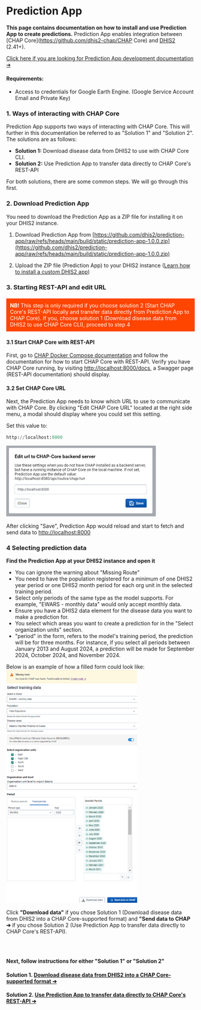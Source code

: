 # Prediction App

**This page contains documentation on how to install and use Prediction App to create predictions.**
Prediction App enables integration between [CHAP Core](https://github.com/dhis2-chap/CHAP Core) and [DHIS2](https://dhis2.org/) (2.41+). 

[Click here if you are looking for Prediction App development documentation ➔](https://github.com/dhis2/prediction-app/blob/main/doc/development/README.md) 

#### Requirements:
- Access to credentials for Google Earth Engine. (Google Service Account Email and Private Key)

### 1. Ways of interacting with CHAP Core
Prediction App supports two ways of interacting with CHAP Core. This will further in this documentation be referred to as "Solution 1" and "Solution 2". The solutions are as follows:

- **Solution 1:** Download disease data from DHIS2 to use with CHAP Core CLI.
- **Solution 2:** Use Prediction App to transfer data directly to CHAP Core's REST-API

For both solutions, there are some common steps. We will go through this first.

### 2. Download Prediction App
You need to download the Prediction App as a ZIP file for installing it on your DHIS2 instance.

1. Download Prediction App from [https://github.com/dhis2/prediction-app/raw/refs/heads/main/build/static/prediction-app-1.0.0.zip](https://github.com/dhis2/prediction-app/raw/refs/heads/main/build/static/prediction-app-1.0.0.zip)

2. Upload the ZIP file (Prediction App) to your DHIS2 instance ([Learn how to install a custom DHIS2 app](https://dhis2-app-course.ifi.uio.no/learn/dhis2/app-development-guides/build-publish-app-platform-app/manual-install/))

### 3. Starting REST-API and edit URL

<div style="background-color: orangered; padding: 10px; color : white; margin-top: 20px; margin-bottom: 20px">
<b>NB!</b> This step is only required if you choose solution 2 (Start CHAP Core's REST-API locally and transfer data directly from Prediction App to CHAP Core). If you, choose solution 1 (Download disease data from DHIS2 to use CHAP Core CLI), proceed to step 4
</div>

#### 3.1 Start CHAP Core with REST-API
First, go to [CHAP Docker Compose documentation](../docker-compose-doc.md) and follow the documentation for how to start CHAP Core with REST-API.
Verify you have CHAP Core running, by visiting [http://localhost:8000/docs](http://localhost:8000/docs), a Swagger page (REST-API documentation) should display.

#### 3.2 Set CHAP Core URL
Next, the Prediction App needs to know which URL to use to communicate with CHAP Core. By clicking "Edit CHAP Core URL" located at the right side menu, a modal should display where you could set this setting.

Set this value to:
```python
http://localhost:8000
```

<img src="../_static/edit-chap-url.png" alt="drawing" width="400"/>

After clicking "Save", Prediction App would reload and start to fetch and send data to [http://localhost:8000](http://localhost:8000)


### 4 Selecting prediction data

**Find the Prediction App at your DHIS2 instance and open it**

- You can ignore the warning about "Missing Route"
- You need to have the population registered for a minimum of one DHIS2 year period or one DHIS2 month period for each org unit in the selected training period.
- Select only periods of the same type as the model supports. For example, "EWARS - monthly data" would only accept monthly data.
- Ensure you have a DHIS2 data element for the disease data you want to make a prediction for.
- You select which areas you want to create a prediction for in the "Select organization units" section.
- "period" in the form, refers to the model's training period, the prediction will be for three months. For instance, if you select all periods between January 2013 and August 2024, a prediction will be made for September 2024, October 2024, and November 2024.

Below is an example of how a filled form could look like:
<br/>
<img src="../_static/form_filled.png" alt="drawing" width="350"/>

Click **"Download data"** if you chose Solution 1 (Download disease data from DHIS2 into a CHAP Core-supported format) and **"Send data to CHAP ➔** if you chose Solution 2 (Use Prediction App to transfer data directly to CHAP Core's REST-API).

<br/>
<br/>

**Next, follow instructions for either "Solution 1" or "Solution 2"**

#### Solution 1. [Download disease data from DHIS2 into a CHAP Core-supported format ➔](using-pa-with-cli.md)
#### Solution 2. [Use Prediction App to transfer data directly to CHAP Core's REST-API ➔](using-pa-with-rest-api) 

<div style="height: 40px"></div>
